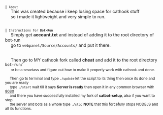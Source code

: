 <small><Code>┃ About </code></small> <br>
&ensp;&ensp; This was created because i keep losing space for cathook stuff <br>&ensp; 
      &ensp;so i made it lightweight and very simple to run.

<br>
<small><Code>┃ Instructions for <b>Bot-Run</b> </code></small> <br>
&ensp;&ensp; Simply get <b>account.txt</b> and instead of adding it to the root directory of bot-run <br>&ensp; 
      &ensp;go to <code>webpanel/Source/Accounts/</code> and put it there.
       
<br>
<br>
       
&ensp;&ensp; Then go to MY cathook fork called <b>__cheat__</b> and add it to the root directory <code>bot-run/</code> <br>&ensp;
      &ensp;<small>or be a smartass and figure out how to make it properly work with cathook</code> and done.
       

&ensp;&ensp; Then go to terminal and type <code>./update</code> let the script to its thing then once its done and you are ready <br>&ensp;
      &ensp;type <code>./start</code> wait till it says <b>Server is ready</b> then open it in any common browser with <a href="https://localhost:8080">8080</a> <br>&ensp;
      &ensp;and there you have successfully installed my fork of <b>catbot-setup</b>, also if you want to stop <br>&ensp; 
      &ensp;the server and bots as a whole type <code>./stop</code> <b>NOTE</b> that this forcefully stops NODEJS and all its functions.
      
      
  
